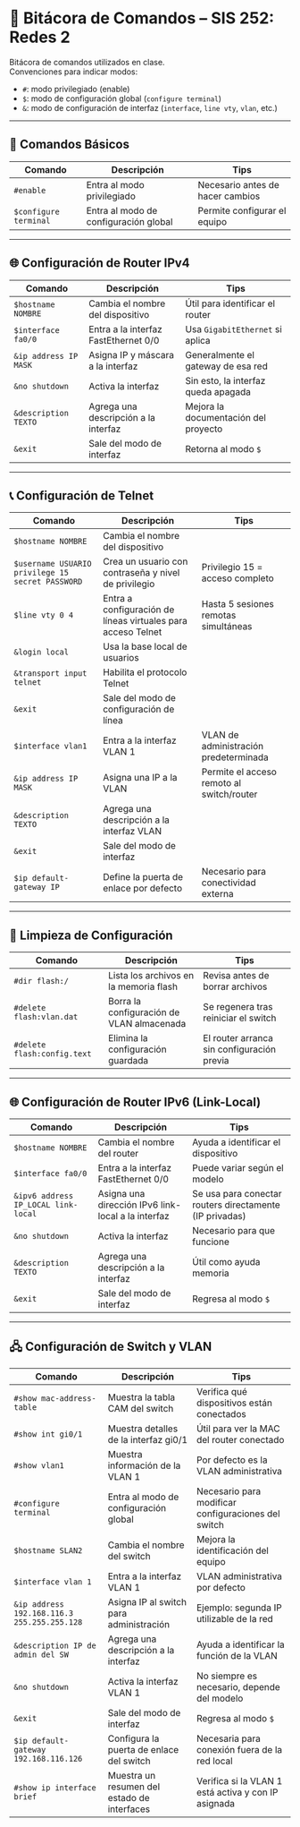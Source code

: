 # 📘 Bitácora de Comandos – SIS 252: Redes 2

Bitácora de comandos utilizados en clase.  
Convenciones para indicar modos:
- `#`: modo privilegiado (enable)
- `$`: modo de configuración global (`configure terminal`)
- `&`: modo de configuración de interfaz (`interface`, `line vty`, `vlan`, etc.)

---

## 🔧 Comandos Básicos

| **Comando**             | **Descripción**                                | **Tips**                            |
|-------------------------|------------------------------------------------|-------------------------------------|
| `#enable`               | Entra al modo privilegiado                     | Necesario antes de hacer cambios    |
| `$configure terminal`   | Entra al modo de configuración global          | Permite configurar el equipo        |

---

## 🌐 Configuración de Router IPv4

| **Comando**                 | **Descripción**                                      | **Tips**                                     |
|-----------------------------|------------------------------------------------------|----------------------------------------------|
| `$hostname NOMBRE`          | Cambia el nombre del dispositivo                     | Útil para identificar el router              |
| `$interface fa0/0`          | Entra a la interfaz FastEthernet 0/0                 | Usa `GigabitEthernet` si aplica              |
| `&ip address IP MASK`       | Asigna IP y máscara a la interfaz                    | Generalmente el gateway de esa red           |
| `&no shutdown`              | Activa la interfaz                                   | Sin esto, la interfaz queda apagada          |
| `&description TEXTO`        | Agrega una descripción a la interfaz                 | Mejora la documentación del proyecto         |
| `&exit`                     | Sale del modo de interfaz                            | Retorna al modo `$`                          |

---

## 📞 Configuración de Telnet

| **Comando**                                        | **Descripción**                                                  | **Tips**                                           |
|----------------------------------------------------|------------------------------------------------------------------|----------------------------------------------------|
| `$hostname NOMBRE`                                | Cambia el nombre del dispositivo                                 |                                                     |
| `$username USUARIO privilege 15 secret PASSWORD`   | Crea un usuario con contraseña y nivel de privilegio             | Privilegio 15 = acceso completo                    |
| `$line vty 0 4`                                    | Entra a configuración de líneas virtuales para acceso Telnet     | Hasta 5 sesiones remotas simultáneas              |
| `&login local`                                     | Usa la base local de usuarios                                    |                                                     |
| `&transport input telnet`                          | Habilita el protocolo Telnet                                     |                                                     |
| `&exit`                                            | Sale del modo de configuración de línea                          |                                                     |
| `$interface vlan1`                                 | Entra a la interfaz VLAN 1                                       | VLAN de administración predeterminada             |
| `&ip address IP MASK`                              | Asigna una IP a la VLAN                                          | Permite el acceso remoto al switch/router         |
| `&description TEXTO`                               | Agrega una descripción a la interfaz VLAN                        |                                                     |
| `&exit`                                            | Sale del modo de interfaz                                        |                                                     |
| `$ip default-gateway IP`                           | Define la puerta de enlace por defecto                           | Necesario para conectividad externa               |

---

## 🧹 Limpieza de Configuración

| **Comando**                 | **Descripción**                                      | **Tips**                                    |
|-----------------------------|------------------------------------------------------|---------------------------------------------|
| `#dir flash:/`              | Lista los archivos en la memoria flash               | Revisa antes de borrar archivos             |
| `#delete flash:vlan.dat`    | Borra la configuración de VLAN almacenada            | Se regenera tras reiniciar el switch        |
| `#delete flash:config.text` | Elimina la configuración guardada                    | El router arranca sin configuración previa  |


---

## 🌐 Configuración de Router IPv6 (Link-Local)

| **Comando**                           | **Descripción**                                            | **Tips**                                               |
|---------------------------------------|------------------------------------------------------------|--------------------------------------------------------|
| `$hostname NOMBRE`                   | Cambia el nombre del router                                | Ayuda a identificar el dispositivo                     |
| `$interface fa0/0`                   | Entra a la interfaz FastEthernet 0/0                       | Puede variar según el modelo                           |
| `&ipv6 address IP_LOCAL link-local`  | Asigna una dirección IPv6 link-local a la interfaz         | Se usa para conectar routers directamente (IP privadas)|
| `&no shutdown`                       | Activa la interfaz                                         | Necesario para que funcione                            |
| `&description TEXTO`                | Agrega una descripción a la interfaz                       | Útil como ayuda memoria                                |
| `&exit`                              | Sale del modo de interfaz                                  | Regresa al modo `$`                                    |

---

## 🖧 Configuración de Switch y VLAN

| **Comando**                                 | **Descripción**                                               | **Tips**                                                  |
|---------------------------------------------|---------------------------------------------------------------|-----------------------------------------------------------|
| `#show mac-address-table`                  | Muestra la tabla CAM del switch                               | Verifica qué dispositivos están conectados               |
| `#show int gi0/1`                          | Muestra detalles de la interfaz gi0/1                         | Útil para ver la MAC del router conectado                |
| `#show vlan1`                              | Muestra información de la VLAN 1                              | Por defecto es la VLAN administrativa                    |
| `#configure terminal`                      | Entra al modo de configuración global                         | Necesario para modificar configuraciones del switch      |
| `$hostname SLAN2`                          | Cambia el nombre del switch                                   | Mejora la identificación del equipo                      |
| `$interface vlan 1`                        | Entra a la interfaz VLAN 1                                    | VLAN administrativa por defecto                          |
| `&ip address 192.168.116.3 255.255.255.128`| Asigna IP al switch para administración                       | Ejemplo: segunda IP utilizable de la red                 |
| `&description IP de admin del SW`          | Agrega una descripción a la interfaz                          | Ayuda a identificar la función de la VLAN                |
| `&no shutdown`                             | Activa la interfaz VLAN 1                                     | No siempre es necesario, depende del modelo              |
| `&exit`                                    | Sale del modo de interfaz                                     | Regresa al modo `$`                                      |
| `$ip default-gateway 192.168.116.126`      | Configura la puerta de enlace del switch                      | Necesaria para conexión fuera de la red local            |
| `#show ip interface brief`                | Muestra un resumen del estado de interfaces                   | Verifica si la VLAN 1 está activa y con IP asignada      |

